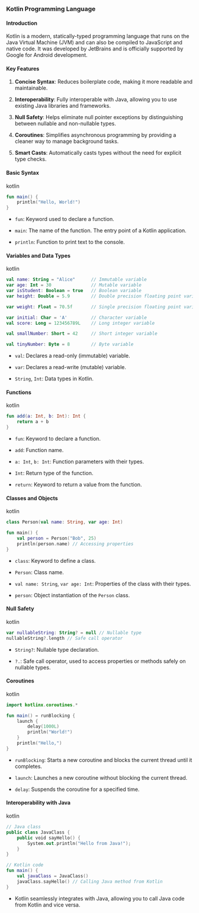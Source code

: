 
### Kotlin Programming Language

#### Introduction

Kotlin is a modern, statically-typed programming language that runs on the Java Virtual Machine (JVM) and can also be compiled to JavaScript and native code. It was developed by JetBrains and is officially supported by Google for Android development.

#### Key Features

1. **Concise Syntax**: Reduces boilerplate code, making it more readable and maintainable.
    
2. **Interoperability**: Fully interoperable with Java, allowing you to use existing Java libraries and frameworks.
    
3. **Null Safety**: Helps eliminate null pointer exceptions by distinguishing between nullable and non-nullable types.
    
4. **Coroutines**: Simplifies asynchronous programming by providing a cleaner way to manage background tasks.
    
5. **Smart Casts**: Automatically casts types without the need for explicit type checks.
    

#### Basic Syntax

kotlin

```kotlin
fun main() {
    println("Hello, World!")
}
```

- `fun`: Keyword used to declare a function.
    
- `main`: The name of the function. The entry point of a Kotlin application.
    
- `println`: Function to print text to the console.
    

#### Variables and Data Types

kotlin

```kotlin
val name: String = "Alice"      // Immutable variable
var age: Int = 30               // Mutable variable
var isStudent: Boolean = true   // Boolean variable
var height: Double = 5.9        // Double precision floating point variable

var weight: Float = 70.5f       // Single precision floating point variable

var initial: Char = 'A'         // Character variable
val score: Long = 123456789L    // Long integer variable

val smallNumber: Short = 42     // Short integer variable

val tinyNumber: Byte = 8        // Byte variable

```

- `val`: Declares a read-only (immutable) variable.
    
- `var`: Declares a read-write (mutable) variable.
    
- `String`, `Int`: Data types in Kotlin.
    

#### Functions

kotlin

```kotlin
fun add(a: Int, b: Int): Int {
    return a + b
}
```

- `fun`: Keyword to declare a function.
    
- `add`: Function name.
    
- `a: Int`, `b: Int`: Function parameters with their types.
    
- `Int`: Return type of the function.
    
- `return`: Keyword to return a value from the function.
    

#### Classes and Objects

kotlin

```kotlin
class Person(val name: String, var age: Int)

fun main() {
    val person = Person("Bob", 25)
    println(person.name) // Accessing properties
}
```

- `class`: Keyword to define a class.
    
- `Person`: Class name.
    
- `val name: String`, `var age: Int`: Properties of the class with their types.
    
- `person`: Object instantiation of the `Person` class.
    

#### Null Safety

kotlin

```kotlin
var nullableString: String? = null // Nullable type
nullableString?.length // Safe call operator
```

- `String?`: Nullable type declaration.
    
- `?.`: Safe call operator, used to access properties or methods safely on nullable types.
    

#### Coroutines

kotlin

```kotlin
import kotlinx.coroutines.*

fun main() = runBlocking {
    launch {
        delay(1000L)
        println("World!")
    }
    println("Hello,")
}
```

- `runBlocking`: Starts a new coroutine and blocks the current thread until it completes.
    
- `launch`: Launches a new coroutine without blocking the current thread.
    
- `delay`: Suspends the coroutine for a specified time.
    

#### Interoperability with Java

kotlin

```kotlin
// Java class
public class JavaClass {
    public void sayHello() {
        System.out.println("Hello from Java!");
    }
}

// Kotlin code
fun main() {
    val javaClass = JavaClass()
    javaClass.sayHello() // Calling Java method from Kotlin
}
```

- Kotlin seamlessly integrates with Java, allowing you to call Java code from Kotlin and vice versa.